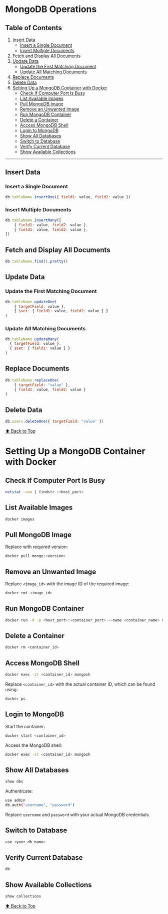 <a name="top"></a>

# MongoDB Operations

## Table of Contents

1. [Insert Data](#insert-data)
   - [Insert a Single Document](#insert-a-single-document)
   - [Insert Multiple Documents](#insert-multiple-documents)
2. [Fetch and Display All Documents](#fetch-and-display-all-documents)
3. [Update Data](#update-data)
   - [Update the First Matching Document](#update-the-first-matching-document)
   - [Update All Matching Documents](#update-all-matching-documents)
4. [Replace Documents](#replace-documents)
5. [Delete Data](#delete-data)
6. [Setting Up a MongoDB Container with Docker](#setting-up-a-mongodb-container-with-docker)
   - [Check If Computer Port Is Busy](#check-if-computer-port-is-busy)
   - [List Available Images](#list-available-images)
   - [Pull MongoDB Image](#pull-mongodb-image)
   - [Remove an Unwanted Image](#remove-an-unwanted-image)
   - [Run MongoDB Container](#run-mongodb-container)
   - [Delete a Container](#delete-a-container)
   - [Access MongoDB Shell](#access-mongodb-shell)
   - [Login to MongoDB](#login-to-mongodb)
   - [Show All Databases](#show-all-databases)
   - [Switch to Database](#switch-to-database)
   - [Verify Current Database](#verify-current-database)
   - [Show Available Collections](#show-available-collections)

---

## Insert Data

### Insert a Single Document
```javascript
db.tableName.insertOne({ field1: value, field2: value })
```

### Insert Multiple Documents
```javascript
db.tableName.insertMany([
    { field1: value, field2: value },
    { field1: value, field2: value },
])
```

## Fetch and Display All Documents
```javascript
db.tableName.find().pretty()
```

## Update Data

### Update the First Matching Document
```javascript
db.tableName.updateOne(
    { targetField: value },  
    { $set: { field1: value, field2: value } }
)
```

### Update All Matching Documents
```javascript
db.tableName.updateMany(
  { targetField: value },
  { $set: { field1: value } }
)
```

## Replace Documents
```javascript
db.tableName.replaceOne(
    { targetField: "value" },  
    { field1: value, field2: value }
)
```

## Delete Data
```javascript
db.users.deleteOne({ targetField: "value" })
```

[⬆ Back to Top](#top)

# Setting Up a MongoDB Container with Docker

## Check If Computer Port Is Busy
```sh
netstat -ano | findstr :<host_port>
```

## List Available Images
```sh
docker images
```

## Pull MongoDB Image
Replace with required version:
```sh
docker pull mongo:<version>
```

## Remove an Unwanted Image
Replace `<image_id>` with the image ID of the required image:
```sh
docker rmi <image_id>
```

## Run MongoDB Container
```sh
docker run -d -p <host_port>:<container_port> --name <container_name> mongo:<version>
```

## Delete a Container
```sh
docker rm <container_id>
```

## Access MongoDB Shell
```sh
docker exec -it <container_id> mongosh
```
Replace `<container_id>` with the actual container ID, which can be found using:
```sh
docker ps
```

## Login to MongoDB

Start the container:
```sh
docker start <container_id>
```

Access the MongoDB shell:
```sh
docker exec -it <container_id> mongosh
```

## Show All Databases
```sh
show dbs
```

Authenticate:
```sh
use admin
db.auth("username", "password")
```
Replace `username` and `password` with your actual MongoDB credentials.

## Switch to Database
```sh
use <your_db_name>
```

## Verify Current Database
```sh
db
```

## Show Available Collections
```sh
show collections
```

[⬆ Back to Top](#top)
